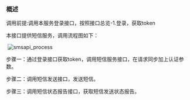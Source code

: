 ### 概述

​调用前提:调用本服务登录接口，按照接口总览-1.登录，获取token

本接口提供短信服务，调用流程图如下：

​            ![smsapi_process](../../image/smsapi_process.jpg)

步骤一：通过登录接口获取token，调用短信服务接口，在请求同步加上认证参数。

步骤二：调用短信发送接口，发送短信。

步骤三：调用短信状态报告接口，获取短信发送状态报告。
